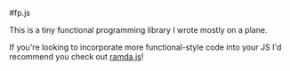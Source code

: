 #fp.js

This is a tiny functional programming library I wrote mostly on a plane.

If you're looking to incorporate more functional-style code into your JS
I'd recommend you check out [ramda.js](http://ramdajs.com/)!
